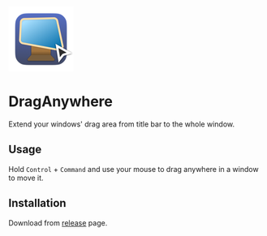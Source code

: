 <img src="DragAnywhere/Assets.xcassets/AppIcon.appiconset/icon_128x128.png"/>

# DragAnywhere

Extend your windows' drag area from title bar to the whole window.

## Usage

Hold `Control` + `Command` and use your mouse to drag anywhere in a window to move it.

## Installation

Download from [release](https://github.com/wind-explorer/DragAnywhere/releases/latest) page.
